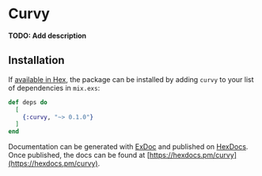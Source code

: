 # Curvy

**TODO: Add description**

## Installation

If [available in Hex](https://hex.pm/docs/publish), the package can be installed
by adding `curvy` to your list of dependencies in `mix.exs`:

```elixir
def deps do
  [
    {:curvy, "~> 0.1.0"}
  ]
end
```

Documentation can be generated with [ExDoc](https://github.com/elixir-lang/ex_doc)
and published on [HexDocs](https://hexdocs.pm). Once published, the docs can
be found at [https://hexdocs.pm/curvy](https://hexdocs.pm/curvy).

